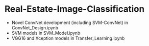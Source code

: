 # Real-Estate-Image-Classification

* Novel ConvNet development (including SVM-ConvNet) in ConvNet_Design.ipynb
* SVM models in SVM_Model.ipynb
* VGG16 and Xception models in Transfer_Learning.ipynb
